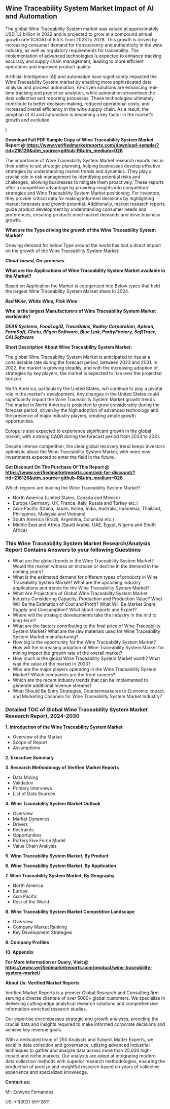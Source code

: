 <h2>Wine Traceability System Market Impact of AI and Automation</h2><p>The global Wine Traceability System market was valued at approximately USD 1.2 billion in 2022 and is projected to grow at a compound annual growth rate (CAGR) of 8.5% from 2023 to 2028. This growth is driven by increasing consumer demand for transparency and authenticity in the wine industry, as well as regulatory requirements for traceability. The implementation of advanced technologies is expected to enhance tracking accuracy and supply chain management, leading to more efficient operations and improved product quality.</p><p>Artificial Intelligence (AI) and automation have significantly impacted the Wine Traceability System market by enabling more sophisticated data analysis and process automation. AI-driven solutions are enhancing real-time tracking and predictive analytics, while automation streamlines the data collection and reporting processes. These technologies ultimately contribute to better decision-making, reduced operational costs, and increased overall efficiency in the wine supply chain. As a result, the adoption of AI and automation is becoming a key factor in the market's growth and evolution.</p>t</p><p id="" class=""><strong>Download Full PDF Sample Copy of Wine Traceability System Market Report @ <a href="https://www.verifiedmarketreports.com/download-sample/?rid=218126&utm_source=github-R&utm_medium=028" target="_blank">https://www.verifiedmarketreports.com/download-sample/?rid=218126&utm_source=github-R&utm_medium=028</a></strong></p><p>The importance of&nbsp;Wine Traceability System Market research reports lies in their ability to aid strategic planning, helping businesses develop effective strategies by understanding market trends and dynamics. They play a crucial role in risk management by identifying potential risks and challenges, allowing businesses to mitigate them proactively. These reports offer a competitive advantage by providing insights into competitors' strategies and Wine Traceability System Market positioning. For investors, they provide critical data for making informed decisions by highlighting market forecasts and growth potential. Additionally, market research reports guide product development by understanding consumer needs and preferences, ensuring products meet market demands and drive business growth.</p><p><strong>What are the&nbsp;Type driving the growth of the Wine Traceability System Market?</strong></p><p id="" class="">Growing demand for below Type around the world has had a direct impact on the growth of the Wine Traceability System Market:</p><em><strong>Cloud-based, On-premises</strong></em></p><strong>What are the&nbsp;Applications&nbsp;of Wine Traceability System Market available in the Market?</strong></p><p id="" class="">Based on Application the Market is categorized into Below types that held the largest Wine Traceability System Market share In 2024.</p><em><strong>Red Wine, White Wine, Pink Wine</strong></em></p><strong>Who is the largest Manufacturers of Wine Traceability System Market worldwide?</strong></p><p><em><strong>DEAR Systems, FoodLogiQ, TraceGains, Radley Corporation, Aptean, FarmSoft, Chetu, RFgen Software, Blue Link, ParityFactory, SoftTrace, CAI Software</strong></em></p><p id="" class=""><strong>Short Description About Wine Traceability System Market:</strong></p><p>The global Wine Traceability System Market is anticipated to rise at a considerable rate during the forecast period, between 2023 and 2031. In 2022, the market is growing steadily, and with the increasing adoption of strategies by key players, the market is expected to rise over the projected horizon.</p><p>North America, particularly the United States, will continue to play a pivotal role in the market's development. Any changes in the United States could significantly impact the Wine Traceability System Market growth trends. The market in North America is projected to grow considerably during the forecast period, driven by the high adoption of advanced technology and the presence of major industry players, creating ample growth opportunities.</p><p>Europe is also expected to experience significant growth in the global market, with a strong CAGR during the forecast period from 2024 to 2031.</p><p>Despite intense competition, the clear global recovery trend keeps investors optimistic about the Wine Traceability System Market, with more new investments expected to enter the field in the future.</p><p id="" class=""><strong>Get Discount On The Purchase Of This Report @ <a href="https://www.verifiedmarketreports.com/ask-for-discount/?rid=218126&utm_source=github-R&utm_medium=028" target="_blank">https://www.verifiedmarketreports.com/ask-for-discount/?rid=218126&utm_source=github-R&utm_medium=028</a></strong></p>Which regions are leading the Wine Traceability System Market?</p><ul><li>North America (United States, Canada and Mexico)</li><li>Europe (Germany, UK, France, Italy, Russia and Turkey etc.)</li><li>Asia-Pacific (China, Japan, Korea, India, Australia, Indonesia, Thailand, Philippines, Malaysia and Vietnam)</li><li>South America (Brazil, Argentina, Columbia etc.)</li><li>Middle East and Africa (Saudi Arabia, UAE, Egypt, Nigeria and South Africa)</li></ul><h3 id="" class="">This Wine Traceability System Market Research/Analysis Report Contains Answers to your following Questions</h3><ul><li>What are the global trends in the Wine Traceability System Market? Would the market witness an increase or decline in the demand in the coming years?</li><li>What is the estimated demand for different types of products in Wine Traceability System Market? What are the upcoming industry applications and trends for the Wine Traceability System Market?</li><li>What Are Projections of Global Wine Traceability System Market Industry Considering Capacity, Production and Production Value? What Will Be the Estimation of Cost and Profit? What Will Be Market Share, Supply and Consumption? What about imports and Export?</li><li>Where will the strategic developments take the industry in the mid to long-term?</li><li>What are the factors contributing to the final price of Wine Traceability System Market? What are the raw materials used for Wine Traceability System Market manufacturing?</li><li>How big is the opportunity for the Wine Traceability System Market? How will the increasing adoption of Wine Traceability System Market for mining impact the growth rate of the overall market?</li><li>How much is the global Wine Traceability System Market worth? What was the value of the market In 2020?</li><li>Who are the major players operating in the Wine Traceability System Market? Which companies are the front runners?</li><li>Which are the recent industry trends that can be implemented to generate additional revenue streams?</li><li>What Should Be Entry Strategies, Countermeasures to Economic Impact, and Marketing Channels for Wine Traceability System Market Industry?</li></ul><h3 id="" class="">Detailed TOC of Global Wine Traceability System Market Research Report, 2024-2030</h3><p id="" class=""><strong>1. Introduction of the Wine Traceability System Market</strong></p><ul><li>Overview of the Market</li><li>Scope of Report</li><li>Assumptions</li></ul><p id="" class=""><strong>2. Executive Summary</strong></p><p id="" class=""><strong>3. Research Methodology of Verified Market Reports</strong></p><ul><li>Data Mining</li><li>Validation</li><li>Primary Interviews</li><li>List of Data Sources</li></ul><p id="" class=""><strong>4. Wine Traceability System Market Outlook</strong></p><ul><li>Overview</li><li>Market Dynamics</li><li>Drivers</li><li>Restraints</li><li>Opportunities</li><li>Porters Five Force Model</li><li>Value Chain Analysis</li></ul><p id="" class=""><strong>5. Wine Traceability System Market, By Product</strong></p><p id="" class=""><strong>6. Wine Traceability System Market, By Application</strong></p><p id="" class=""><strong>7. Wine Traceability System Market, By Geography</strong></p><ul><li>North America</li><li>Europe</li><li>Asia Pacific</li><li>Rest of the World</li></ul><p id="" class=""><strong>8. Wine Traceability System Market Competitive Landscape</strong></p><ul><li>Overview</li><li>Company Market Ranking</li><li>Key Development Strategies</li></ul><p id="" class=""><strong>9. Company Profiles</strong></p><p id="" class=""><strong>10. Appendix</strong></p><p id="" class=""><strong>For More Information or Query, Visit @ <a href="https://www.verifiedmarketreports.com/product/wine-traceability-system-market/" target="_blank">https://www.verifiedmarketreports.com/product/wine-traceability-system-market/</a></strong></p><p id="" class=""><strong>About Us: Verified Market Reports</strong></p><p id="" class="">Verified Market Reports is a premier Global Research and Consulting firm serving a diverse clientele of over 5000+ global customers. We specialize in delivering cutting-edge analytical research solutions and comprehensive information-enriched research studies.</p><p id="" class="">Our expertise encompasses strategic and growth analyses, providing the crucial data and insights required to make informed corporate decisions and achieve key revenue goals.</p><p id="" class="">With a dedicated team of 250 Analysts and Subject Matter Experts, we excel in data collection and governance, utilizing advanced industrial techniques to gather and analyze data across more than 25,000 high-impact and niche markets. Our analysts are adept at integrating modern data collection methods with superior research methodologies, ensuring the production of precise and insightful research based on years of collective experience and specialized knowledge.</p><p id="" class=""><strong>Contact us:</strong></p><p id="" class="">Mr. Edwyne Fernandes</p><p id="" class="">US: +1(302) 551-2611</p>